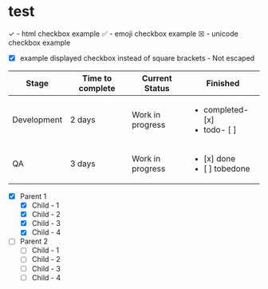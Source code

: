 # test

&check; - html checkbox example
:white_check_mark: - emoji checkbox example
&#9746; - unicode checkbox example


- [X] example displayed checkbox instead of square brackets - Not escaped

| Stage      | Time to complete  | Current Status | Finished                       | 
|------------|---------------|----------------|------------------------------------|
| Development| 2 days    | Work in progress | <ul><li>completed- [x]</li><li> todo- [ ]</li></ul>
| QA     |3 days |  Work in progress | <ul><li>[x] done</li><li>[ ] tobedone</li></ul>



- [X] Parent 1
    - [X] Child - 1
    - [X] Child - 2
    - [X] Child - 3
    - [X] Child - 4
- [ ] Parent 2
    - [ ] Child - 1
    - [ ] Child - 2
    - [ ] Child - 3
    - [ ] Child - 4
